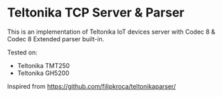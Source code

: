 # Teltonika TCP Server & Parser

This is an implementation of Teltonika IoT devices server with Codec 8 & Codec 8 Extended parser built-in.

Tested on:
- Teltonika TMT250
- Teltonika GH5200

Inspired from https://github.com/filipkroca/teltonikaparser/